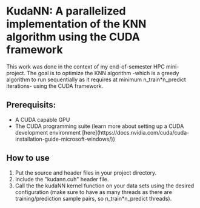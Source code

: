 # KudaNN: A parallelized implementation of the KNN algorithm using the CUDA framework

This work was done in the context of my end-of-semester HPC mini-project. The goal is to optimize the KNN algorithm -which is a greedy algorithm to run sequentially as it requires at minimum n_train*n_predict iterations- using the CUDA framework.  

## Prerequisits:
<ul>
<li>A CUDA capable GPU</li> 
<li>The CUDA programming suite (learn more about setting up a CUDA development environment [here](https://docs.nvidia.com/cuda/cuda-installation-guide-microsoft-windows/))</li>
</ul>

## How to use
<ol>
  <li>Put the source and header files in your project directory.</li>
<li>Include the "kudann.cuh" header file.</li>
<li>Call the the kudaNN kernel function on your data sets using the desired configuration (make sure to have as many threads as there are training/prediction sample pairs, so n_train*n_predict threads).</li>
 </ol>
